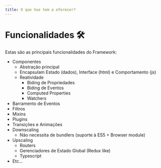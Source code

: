 ```yaml
---
title: O que Vue tem a oferecer?
---
```


# Funcionalidades :hammer_and_wrench:

Estas são as principais funcionalidades do Framework:

- Componentes
  - Abstração principal
  - Encapsulam Estado (dados), Interface (html) e Comportamento (js)
  - Reatividade
    - Biding de Propriedades
    - Biding de Eventos
    - Computed Properties
    - Watchers
- Barramento de Eventos
- Filtros
- Mixins
- Plugins
- Transições e Animações
- Downscaling
  - Não necessita de bundlers (suporte à ES5 + Browser module)
- Upscaling
  - Routers
  - Gerenciadores de Estado Global (Redux like)
  - Typescript
- Etc...
